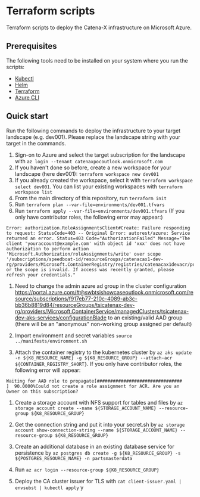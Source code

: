 # Terraform scripts

Terraform scripts to deploy the Catena-X infrastructure on Microsoft Azure.

## Prerequisites

The following tools need to be installed on your system where you run the scripts:
- [Kubectl](https://kubernetes.io/docs/tasks/tools/)
- [Helm](https://helm.sh/docs/intro/install/)
- [Terraform](https://learn.hashicorp.com/tutorials/terraform/install-cli)
- [Azure CLI](https://docs.microsoft.com/en-us/cli/azure/install-azure-cli)

## Quick start

Run the following commands to deploy the infrastructure to your target landscape (e.g. dev001). Please replace the landscape string with your target in the commands.

1. Sign-on to Azure and select the target subscription for the landscape with `az login --tenant catenaxpocoutlook.onmicrosoft.com`
1. If you haven't done so before, create a new workspace for your landscape (here dev001): `terraform workspace new dev001`
1. If you already created the workspace, select it with `terraform workspace select dev001`. You can list your existing workspaces with `terraform workspace list`
1. From the main directory of this repository, run `terraform init`
1. Run `terraform plan --var-file=environments/dev001.tfvars`
1. Run `terraform apply --var-file=environments/dev001.tfvars` (If you only have contributor roles, the following error may appear:)

```
Error: authorization.RoleAssignmentsClient#Create: Failure responding to request: StatusCode=403 -- Original Error: autorest/azure: Service returned an error. Status=403 Code="AuthorizationFailed" Message="The client 'youraccount@example.com' with object id 'xxx' does not have authorization to perform action 'Microsoft.Authorization/roleAssignments/write' over scope '/subscriptions/speedboat-id/resourceGroups/catenacax1-dev-rg/providers/Microsoft.ContainerRegistry/registries/catenacax1devacr/providers/Microsoft.Authorization/roleAssignments/roleId' or the scope is invalid. If access was recently granted, please refresh your credentials."
```

1. Need to change the admin azure ad group in the cluster configuration https://portal.azure.com/#@swbtsishowcaseoutlook.onmicrosoft.com/resource/subscriptions/f917eb77-210c-4089-ab3c-bb36b8819d84/resourceGroups/tsicatenax-dev-rg/providers/Microsoft.ContainerService/managedClusters/tsicatenax-dev-aks-services/configurationBlade to an existing/valid AAD group (there will be an "anonymous" non-working group assigned per default)

1. Import environment and secret variables `source ../manifests/environment.sh`

1. Attach the container registry to the kubernetes cluster by `az aks update -n ${K8_RESOURCE_NAME} -g ${K8_RESOURCE_GROUP} --attach-acr ${CONTAINER_REGISTRY_SHORT}`. If you only have contributor roles, the following error will appear:

```
Waiting for AAD role to propagate[################################    ]  90.0000%Could not create a role assignment for ACR. Are you an Owner on this subscription?
```

1. Create a storage account with NFS support for tables and files by `az storage account create --name ${STORAGE_ACCOUNT_NAME} --resource-group ${K8_RESOURCE_GROUP}`
1. Get the connection string and put it into your secret.sh by `az storage account show-connection-string --name ${STORAGE_ACCOUNT_NAME} --resource-group ${K8_RESOURCE_GROUP}`
1. Create an additional database in an existing database service for persistence by `az postgres db create -g ${K8_RESOURCE_GROUP} -s ${POSTGRES_RESOURCE_NAME} -n partsmasterdata` 
1. Run `az acr login --resource-group ${K8_RESOURCE_GROUP}`

1. Deploy the CA cluster issuer for TLS with `cat client-issuer.yaml | envsubst | kubectl apply`
y